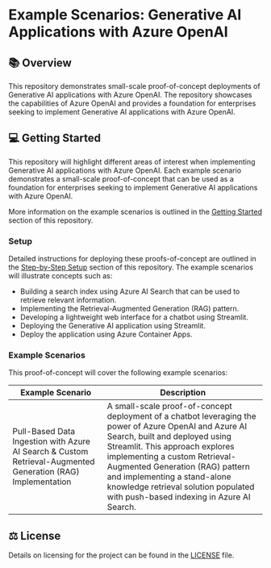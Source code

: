 # Example Scenarios: Generative AI Applications with Azure OpenAI


## :books: Overview

This repository demonstrates small-scale proof-of-concept deployments of Generative AI applications with Azure OpenAI. The repository showcases the capabilities of Azure OpenAI and provides a foundation for enterprises seeking to implement Generative AI applications with Azure OpenAI.

## :computer: Getting Started

This repository will highlight different areas of interest when implementing Generative AI applications with Azure OpenAI. Each example scenario demonstrates a small-scale proof-of-concept that can be used as a foundation for enterprises seeking to implement Generative AI applications with Azure OpenAI.

More information on the example scenarios is outlined in the [Getting Started](.github/docs/getting-started.md) section of this repository.

### Setup

Detailed instructions for deploying these proofs-of-concept are outlined in the [Step-by-Step Setup](.github/docs/step-by-step-setup.md) section of this repository. The example scenarios will illustrate concepts such as:

- Building a search index using Azure AI Search that can be used to retrieve relevant information.
- Implementing the Retrieval-Augmented Generation (RAG) pattern.
- Developing a lightweight web interface for a chatbot using Streamlit.
- Deploying the Generative AI application using Streamlit.
- Deploy the application using Azure Container Apps.

### Example Scenarios

This proof-of-concept will cover the following example scenarios:

| Example Scenario | Description |
| ---------------- | ----------- |
| Pull-Based Data Ingestion with Azure AI Search & Custom Retrieval-Augmented Generation (RAG) Implementation | A small-scale proof-of-concept deployment of a chatbot leveraging the power of Azure OpenAI and Azure AI Search, built and deployed using Streamlit. This approach explores implementing a custom Retrieval-Augmented Generation (RAG) pattern and implementing a stand-alone knowledge retrieval solution populated with push-based indexing in Azure AI Search. |

## :balance_scale: License

Details on licensing for the project can be found in the [LICENSE](./LICENSE) file.
